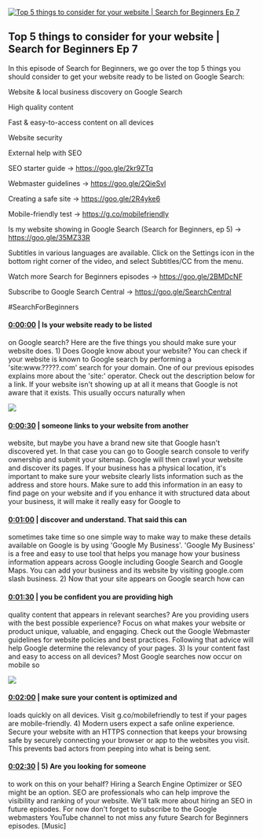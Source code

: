 [![Top 5 things to consider for your website | Search for Beginners Ep 7](https://i.ytimg.com/vi/IfxBhltJ0c8/hqdefault.jpg)](https://www.youtube.com/watch?v=IfxBhltJ0c8)

## Top 5 things to consider for your website | Search for Beginners Ep 7

In this episode of Search for Beginners, we go over the top 5 things you should consider to get your website ready to be listed on Google Search:

Website & local business discovery on Google Search

High quality content 

Fast & easy-to-access content on all devices 

Website security

External help with SEO



SEO starter guide → https://goo.gle/2kr9ZTq

Webmaster guidelines → https://goo.gle/2QieSvl 

Creating a safe site → https://goo.gle/2R4yke6 

Mobile-friendly test → https://g.co/mobilefriendly

Is my website showing in Google Search (Search for Beginners, ep 5) → https://goo.gle/35MZ33R 



Subtitles in various languages are available. Click on the Settings icon in the bottom right corner of the video, and select Subtitles/CC from the menu.



Watch more Search for Beginners episodes → https://goo.gle/2BMDcNF 



Subscribe to Google Search Central → https://goo.gle/SearchCentral



#SearchForBeginners



#### [0:00:00](https://www.youtube.com/watch?v=IfxBhltJ0c8&t=0) |  Is your website ready to be listed

on Google search? Here are the five things you should make sure your website does. 1) Does Google know about your website? You can check if your website is known to Google search by performing a 'site:www.?????.com'  search for your domain. One of our previous episodes explains more about the 'site:' operator. Check out the description below for a link. If your website isn't showing up at all it means that Google is not aware that it exists. This usually occurs naturally when  

![](https://i.ytimg.com/vi/IfxBhltJ0c8/hq1.jpg)



#### [0:00:30](https://www.youtube.com/watch?v=IfxBhltJ0c8&t=30) |  someone links to your website from another

website, but maybe you have a brand new site that Google hasn't discovered yet. In that case you can go to Google search console to verify ownership and submit your sitemap. Google will then crawl your website and discover its pages. If your business has a physical location, it's important to make sure your website clearly lists information such as the address and store hours. Make sure to add this information in an easy to find page on your website and if you enhance it with structured data about your business, it will make it really easy for Google to  

#### [0:01:00](https://www.youtube.com/watch?v=IfxBhltJ0c8&t=60) |  discover and understand. That said this can

sometimes take time so one simple way to make way to make these details available on Google is by using 'Google My Business'. 'Google My Business' is a free and easy to use tool that helps you manage how your business information appears across Google including Google Search and Google Maps. You can add your business and its website by visiting google.com slash business. 2) Now that your site appears on Google search how can  

#### [0:01:30](https://www.youtube.com/watch?v=IfxBhltJ0c8&t=90) |  you be confident you are providing high

quality content that appears in relevant searches? Are you providing users with the best possible experience? Focus on what makes your website or product unique, valuable, and engaging. Check out the Google Webmaster guidelines for website policies and best practices. Following that advice will help Google determine the relevancy of your pages. 3) Is your content fast and easy to access on all devices? Most Google searches now occur on mobile so  

![](https://i.ytimg.com/vi/IfxBhltJ0c8/hq3.jpg)



#### [0:02:00](https://www.youtube.com/watch?v=IfxBhltJ0c8&t=120) |  make sure your content is optimized and

loads quickly on all devices. Visit g.co/mobilefriendly to test if your pages are mobile-friendly. 4) Modern users expect a safe online experience. Secure your website with an HTTPS connection that keeps your browsing safe by securely connecting your browser or app to the websites you visit. This prevents bad actors from peeping into what is being sent.  

#### [0:02:30](https://www.youtube.com/watch?v=IfxBhltJ0c8&t=150) |  5)  Are you looking for someone

to work on this on your behalf? Hiring a Search Engine Optimizer or SEO might be an option. SEO are professionals who can help improve the visibility and ranking of your website. We'll talk more about hiring an SEO in future episodes. For now don't forget to subscribe to the Google webmasters YouTube channel to not miss any future Search for Beginners episodes. [Music]  